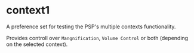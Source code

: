 # context1

A preference set for testing the PSP's multiple contexts functionality.

Provides controll over `Mangnification`, `Volume Control` or both (depending on the selected context).
